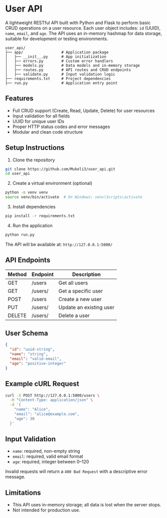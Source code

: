 # User API

A lightweight RESTful API built with Python and Flask to perform basic CRUD operations on a user resource. Each user object includes: `id` (UUID), `name`, `email`, and `age`. The API uses an in-memory hashmap for data storage, suitable for development or testing environments.

```
user_api/
├── app/                 # Application package
│   ├── __init__.py      # App initialization
│   ├── errors.py        # Custom error handlers
│   ├── models.py        # Data models and in-memory storage
│   ├── routes.py        # API routes and CRUD endpoints
│   ├── validate.py      # Input validation logic
├── requirements.txt     # Project dependencies
├── run.py               # Application entry point
```

## Features

* Full CRUD support (Create, Read, Update, Delete) for user resources
* Input validation for all fields
* UUID for unique user IDs
* Proper HTTP status codes and error messages
* Modular and clean code structure

## Setup Instructions

1. Clone the repository

```bash
git clone https://github.com/Mukeli3/user_api.git
cd user_api
```

2. Create a virtual environment (optional)

```bash
python -m venv venv
source venv/bin/activate  # On Windows: venv\Scripts\activate
```

3. Install dependencies

```bash
pip install -r requirements.txt
```

4. Run the application

```bash
python run.py
```

The API will be available at: `http://127.0.0.1:5000/`

## API Endpoints

| Method | Endpoint    | Description             |
| ------ | ----------- | ----------------------- |
| GET    | /users      | Get all users           |
| GET    | /users/<id> | Get a specific user     |
| POST   | /users      | Create a new user       |
| PUT    | /users/<id> | Update an existing user |
| DELETE | /users/<id> | Delete a user           |

## User Schema

```json
{
  "id": "uuid-string",
  "name": "string",
  "email": "valid-email",
  "age": "positive-integer"
}
```

## Example cURL Request

```bash
curl -X POST http://127.0.0.1:5000/users \
  -H "Content-Type: application/json" \
  -d '{
    "name": "Alice",
    "email": "alice@example.com",
    "age": 30
  }'
```

## Input Validation

* `name`: required, non-empty string
* `email`: required, valid email format
* `age`: required, integer between 0–120

Invalid requests will return a `400 Bad Request` with a descriptive error message.

## Limitations

* This API uses in-memory storage; all data is lost when the server stops.
* Not intended for production use.
